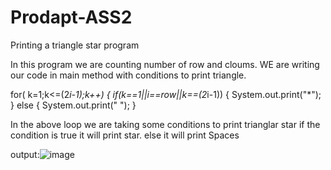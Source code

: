 # Prodapt-ASS2

Printing a triangle star program

In this program we are counting number of row and cloums.
WE are writing our code in main method with conditions to print triangle.





for( k=1;k<=(2*i-1);k++)
{
if(k==1||i==row||k==(2*i-1))
{
System.out.print("*");
}
else
{
System.out.print(" ");
}






In the above loop we are taking some conditions to print trianglar star
if the condition is true it will print star.
else it will print Spaces

output:![image](https://user-images.githubusercontent.com/76723039/118450272-a4ac1480-b711-11eb-8b87-058c60cde30d.png)
